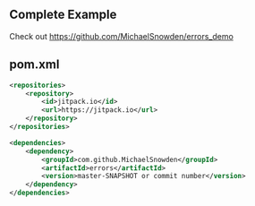 ## Complete Example

Check out https://github.com/MichaelSnowden/errors_demo

## pom.xml

```xml
<repositories>
    <repository>
        <id>jitpack.io</id>
        <url>https://jitpack.io</url>
    </repository>
</repositories>

<dependencies>
    <dependency>
        <groupId>com.github.MichaelSnowden</groupId>
        <artifactId>errors</artifactId>
        <version>master-SNAPSHOT or commit number</version>
    </dependency>
</dependencies>
```